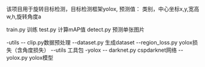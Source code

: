 该项目用于旋转目标检测，目标检测框架yolox,
预测值：
	类别，中心坐标x,y,宽高w,h,旋转角度a
	
train.py 训练
test.py 计算mAP值
detect.py 预测单张图片

 -utils
	-- clip.py数据预处理
	--dataset.py 生成dataset
	--region_loss.py yolox损失（含角度损失）
	--utils 工具包
 -yolox
	-- darknet.py cspdarknet网络
	-- yolox.py yolox模型